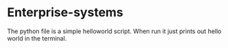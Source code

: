 # Enterprise-systems
The python file is a simple helloworld script. When run it just prints out hello world in the terminal.
